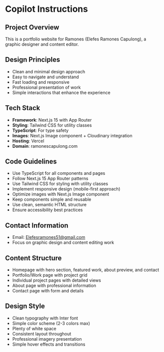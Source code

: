 # Copilot Instructions

<!-- Use this file to provide workspace-specific custom instructions to Copilot. For more details, visit https://code.visualstudio.com/docs/copilot/copilot-customization#_use-a-githubcopilotinstructionsmd-file -->

## Project Overview
This is a portfolio website for Ramones (Elefes Ramones Capulong), a graphic designer and content editor.

## Design Principles
- Clean and minimal design approach
- Easy to navigate and understand
- Fast loading and responsive
- Professional presentation of work
- Simple interactions that enhance the experience

## Tech Stack
- **Framework**: Next.js 15 with App Router
- **Styling**: Tailwind CSS for utility classes
- **TypeScript**: For type safety
- **Images**: Next.js Image component + Cloudinary integration
- **Hosting**: Vercel
- **Domain**: ramonescapulong.com

## Code Guidelines
- Use TypeScript for all components and pages
- Follow Next.js 15 App Router patterns
- Use Tailwind CSS for styling with utility classes
- Implement responsive design (mobile-first approach)
- Optimize images with Next.js Image component
- Keep components simple and reusable
- Use clean, semantic HTML structure
- Ensure accessibility best practices

## Contact Information
- Email: Elefesramones51@gmail.com
- Focus on graphic design and content editing work

## Content Structure
- Homepage with hero section, featured work, about preview, and contact
- Portfolio/Work page with project grid
- Individual project pages with detailed views
- About page with professional information
- Contact page with form and details

## Design Style
- Clean typography with Inter font
- Simple color scheme (2-3 colors max)
- Plenty of white space
- Consistent layout throughout
- Professional imagery presentation
- Simple hover effects and transitions
